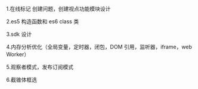 1.在线标记 创建问题，创建视点功能模块设计

2.es5 构造函数和 es6 class 类

3.sdk 设计

4.内存分析优化（全局变量，定时器，闭包，DOM 引用，监听器，iframe，web Worker）

5.观察者模式，发布订阅模式

6.截锥体框选
